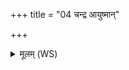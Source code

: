+++
title = "04 चन्द्र आयुष्मान्"

+++
<details><summary>मूलम् (WS)</summary>

चन्द्र आयुष्मान् स नक्षत्रैरायुष्मान् ।  
स मायुष्मानायुष्मन्तं कृणोतु ॥ ४ ॥
</details>